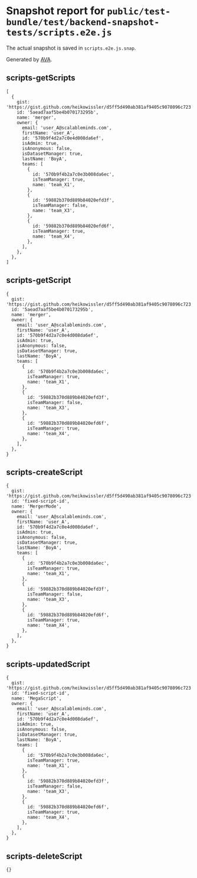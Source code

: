 # Snapshot report for `public/test-bundle/test/backend-snapshot-tests/scripts.e2e.js`

The actual snapshot is saved in `scripts.e2e.js.snap`.

Generated by [AVA](https://avajs.dev).

## scripts-getScripts

    [
      {
        gist: 'https://gist.github.com/heikowissler/d5ff5d490ab381af9405c9078096c723',
        id: '5aead7aaf5be4b070173295b',
        name: 'merger',
        owner: {
          email: 'user_A@scalableminds.com',
          firstName: 'user_A',
          id: '570b9f4d2a7c0e4d008da6ef',
          isAdmin: true,
          isAnonymous: false,
          isDatasetManager: true,
          lastName: 'BoyA',
          teams: [
            {
              id: '570b9f4b2a7c0e3b008da6ec',
              isTeamManager: true,
              name: 'team_X1',
            },
            {
              id: '59882b370d889b84020efd3f',
              isTeamManager: false,
              name: 'team_X3',
            },
            {
              id: '59882b370d889b84020efd6f',
              isTeamManager: true,
              name: 'team_X4',
            },
          ],
        },
      },
    ]

## scripts-getScript

    {
      gist: 'https://gist.github.com/heikowissler/d5ff5d490ab381af9405c9078096c723',
      id: '5aead7aaf5be4b070173295b',
      name: 'merger',
      owner: {
        email: 'user_A@scalableminds.com',
        firstName: 'user_A',
        id: '570b9f4d2a7c0e4d008da6ef',
        isAdmin: true,
        isAnonymous: false,
        isDatasetManager: true,
        lastName: 'BoyA',
        teams: [
          {
            id: '570b9f4b2a7c0e3b008da6ec',
            isTeamManager: true,
            name: 'team_X1',
          },
          {
            id: '59882b370d889b84020efd3f',
            isTeamManager: false,
            name: 'team_X3',
          },
          {
            id: '59882b370d889b84020efd6f',
            isTeamManager: true,
            name: 'team_X4',
          },
        ],
      },
    }

## scripts-createScript

    {
      gist: 'https://gist.github.com/heikowissler/d5ff5d490ab381af9405c9078096c723',
      id: 'fixed-script-id',
      name: 'MergerMode',
      owner: {
        email: 'user_A@scalableminds.com',
        firstName: 'user_A',
        id: '570b9f4d2a7c0e4d008da6ef',
        isAdmin: true,
        isAnonymous: false,
        isDatasetManager: true,
        lastName: 'BoyA',
        teams: [
          {
            id: '570b9f4b2a7c0e3b008da6ec',
            isTeamManager: true,
            name: 'team_X1',
          },
          {
            id: '59882b370d889b84020efd3f',
            isTeamManager: false,
            name: 'team_X3',
          },
          {
            id: '59882b370d889b84020efd6f',
            isTeamManager: true,
            name: 'team_X4',
          },
        ],
      },
    }

## scripts-updatedScript

    {
      gist: 'https://gist.github.com/heikowissler/d5ff5d490ab381af9405c9078096c723',
      id: 'fixed-script-id',
      name: 'MegaScript',
      owner: {
        email: 'user_A@scalableminds.com',
        firstName: 'user_A',
        id: '570b9f4d2a7c0e4d008da6ef',
        isAdmin: true,
        isAnonymous: false,
        isDatasetManager: true,
        lastName: 'BoyA',
        teams: [
          {
            id: '570b9f4b2a7c0e3b008da6ec',
            isTeamManager: true,
            name: 'team_X1',
          },
          {
            id: '59882b370d889b84020efd3f',
            isTeamManager: false,
            name: 'team_X3',
          },
          {
            id: '59882b370d889b84020efd6f',
            isTeamManager: true,
            name: 'team_X4',
          },
        ],
      },
    }

## scripts-deleteScript

    {}

